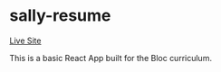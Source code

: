 # sally-resume
<a href="https://leojanas.github.io/sally-resume/">Live Site</a>

This is a basic React App built for the Bloc curriculum.

